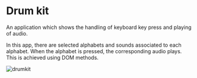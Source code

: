 # Drum kit 

An application which shows the handling of keyboard key press and playing of audio.

In this app, there are selected alphabets and sounds associated to each alphabet. When the alphabet is pressed, the corresponding audio plays. This is achieved using DOM methods.

![drumkit](https://user-images.githubusercontent.com/99643989/172531331-fefd729b-32fd-4fb4-9c31-8c33ad8faa14.png)
